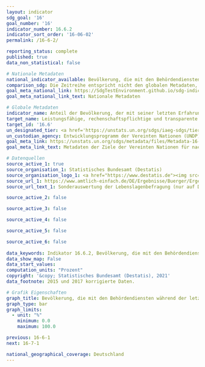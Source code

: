 ```yaml
---
layout: indicator    
sdg_goal: '16'    
goal_number: '16'    
indicator_number: 16.6.2    
indicator_sort_order: '16-06-02'    
permalink: /16-6-2/    

reporting_status: complete    
published: true    
data_non_statistical: false    

# Nationale Metadaten    
national_indicator_available: Bevölkerung, die mit den Behördendiensten während der letzten zwei Jahre zufrieden war    
comparison_sdg: Die Zeitreihe entspricht nicht den globalen Metadaten, bietet aber zusätzliche Informationen.    
goal_meta_national_link: https://SdgTestEnvironment.github.io/sdg-indicators/public/MetaDe/16.6.2.pdf    
goal_meta_national_link_text: Nationale Metadaten    

# Globale Metadaten    
indicator_name: Anteil der Bevölkerung, der mit seiner letzten Erfahrung mit öffentlichen Dienstleistungen zufrieden war    
target_name: Leistungsfähige, rechenschaftspflichtige und transparente Institutionen auf allen Ebenen aufbauen    
target_id: '16.6'    
un_designated_tier: <a href='https://unstats.un.org/sdgs/iaeg-sdgs/tier-classification/' title='Klicken Sie hier um weitere Informationen zur UN-Tier-Klassifikation zu erhalten.'  target='_blank'>Tier II</a>    
un_custodian_agency: Entwicklungsprogramm der Vereinten Nationen (UNDP)    
goal_meta_link: https://unstats.un.org/sdgs/metadata/files/Metadata-16-06-02.pdf    
goal_meta_link_text: Metadaten der Ziele der Vereinten Nationen für nachhaltige Entwicklung    

# Datenquellen
source_active_1: true
source_organisation_1: Statistisches Bundesamt (Destatis)
source_organisation_logo_1: <a href="https://www.destatis.de"><img src="https://g205sdgs.github.io/sdg-indicators/public/OrgImgDe/destatis.png" alt="Logo destatis" style="height:60px; width:148px"/></a>
source_url_1: https://www.amtlich-einfach.de/DE/Ergebnisse/Buerger/Ergebnisse_node.html
source_url_text_1: Sonderauswertung der Lebenslagenbefragung (nur auf Deutsch verfügbar)

source_active_2: false

source_active_3: false

source_active_4: false

source_active_5: false

source_active_6: false
    
data_keywords: Indikator 16.6.2, Bevölkerung, die mit den Behördendiensten während der letzten zwei Jahre zufrieden war, Entwicklungsprogramm der Vereinten Nationen (UNDP)    
data_show_map: False    
data_start_values:     
computation_units: "Prozent"    
copyright: '&copy; Statistisches Bundesamt (Destatis), 2021'    
data_footnote: 2015 und 2017 korrigierte Daten.    

# Grafik Eigenschaften    
graph_title: Bevölkerung, die mit den Behördendiensten während der letzten zwei Jahre zufrieden war    
graph_type: bar    
graph_limits:
  - unit: "%"
    minimum: 0.0
    maximum: 100.0    

previous: 16-6-1    
next: 16-7-1    

national_geographical_coverage: Deutschland    
---
```


<span></span>